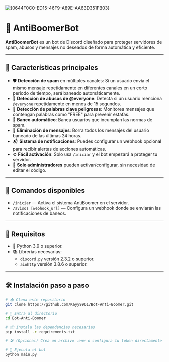 ![{0644F0C0-ED15-46F9-A89E-AA63D351FB03}](https://github.com/user-attachments/assets/969636cc-101b-4847-b578-41d428fd963a)


# 🤖 AntiBoomerBot

**AntiBoomerBot** es un bot de Discord diseñado para proteger servidores de spam, abusos y mensajes no deseados de forma automática y eficiente.

---

## 🚀 Características principales
- 🛡️ **Detección de spam** en múltiples canales: Si un usuario envía el mismo mensaje repetidamente en diferentes canales en un corto periodo de tiempo, será baneado automáticamente.
- 📢 **Detección de abusos de @everyone**: Detecta si un usuario menciona `@everyone` repetidamente en menos de 15 segundos.
- 🚫 **Detección de palabras clave peligrosas**: Monitorea mensajes que contengan palabras como "FREE" para prevenir estafas.
- 🔨 **Baneo automático**: Banea usuarios que incumplan las normas de spam.
- 🧹 **Eliminación de mensajes**: Borra todos los mensajes del usuario baneado de las últimas 24 horas.
- 📬 **Sistema de notificaciones**: Puedes configurar un webhook opcional para recibir alertas de acciones automáticas.
- ⚙️ **Fácil activación**: Solo usa `/iniciar` y el bot empezará a proteger tu servidor.
- 🔐 **Solo administradores** pueden activar/configurar, sin necesidad de editar el código.

---

## 📜 Comandos disponibles
- `/iniciar` — Activa el sistema AntiBoomer en el servidor.
- `/avisos [webhook_url]` — Configura un webhook donde se enviarán las notificaciones de baneos.

---

## 🧩 Requisitos
- 🐍 Python 3.9 o superior.
- 📚 Librerías necesarias:
  - `discord.py` versión 2.3.2 o superior.
  - `aiohttp` versión 3.8.6 o superior.

---

## 🛠️ Instalación paso a paso

```bash
# 📥 Clona este repositorio
git clone https://github.com/Kayy9961/Bot-Anti-Boomer.git

# 📂 Entra al directorio
cd Bot-Anti-Boomer

# 📦 Instala las dependencias necesarias
pip install -r requirements.txt

# 🛠️ (Opcional) Crea un archivo .env o configura tu token directamente en el código

# 🚀 Ejecuta el bot
python main.py
